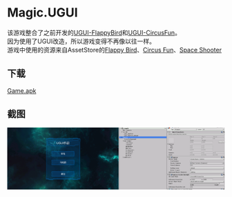 # Magic.UGUI

该游戏整合了之前开发的[UGUI-FlappyBird](https://github.com/qq306041575/UGUI-FlappyBird)和[UGUI-CircusFun](https://github.com/qq306041575/UGUI-CircusFun)。  
因为使用了UGUI改造，所以游戏变得不再像以往一样。  
游戏中使用的资源来自AssetStore的[Flappy Bird](https://www.assetstore.unity3d.com/#!/content/80330)、[Circus Fun](https://www.assetstore.unity3d.com/#!/content/28887)、[Space Shooter](https://www.assetstore.unity3d.com/#!/content/13866)

## 下载
[Game.apk](https://github.com/qq306041575/Magic.UGUI/raw/master/Game.apk)

## 截图
![screenshot](/Screenshot.png)
